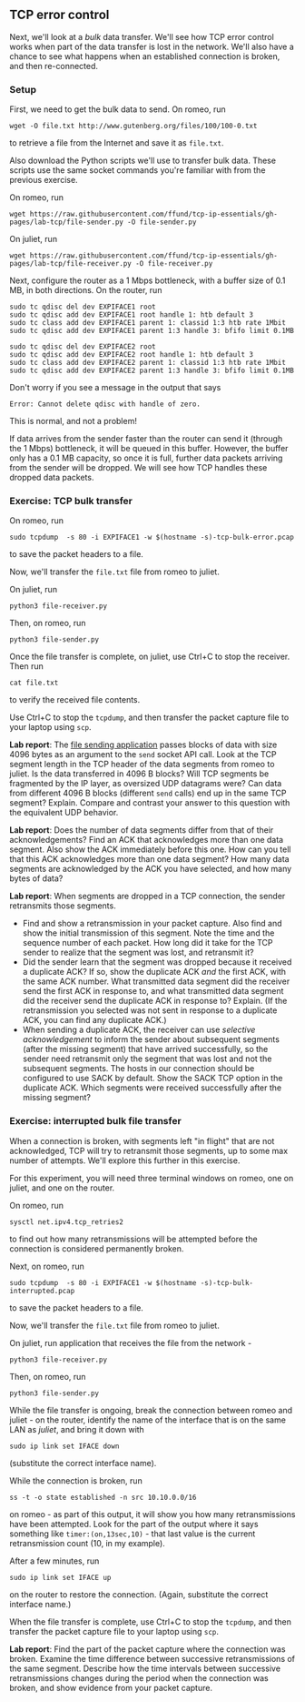 
## TCP error control


Next, we'll look at a *bulk* data transfer. We'll see how TCP error control works when part of the data transfer is lost in the network. We'll also have a chance to see what happens when an established connection is broken, and then re-connected.


### Setup

First, we need to get the bulk data to send. On romeo, run

```
wget -O file.txt http://www.gutenberg.org/files/100/100-0.txt
```

to retrieve a file from the Internet and save it as `file.txt`. 

Also download the Python scripts we'll use to transfer bulk data. These scripts use the same socket commands you're familiar with from the previous exercise.

On romeo, run

```
wget https://raw.githubusercontent.com/ffund/tcp-ip-essentials/gh-pages/lab-tcp/file-sender.py -O file-sender.py
```

On juliet, run

```
wget https://raw.githubusercontent.com/ffund/tcp-ip-essentials/gh-pages/lab-tcp/file-receiver.py -O file-receiver.py
```

Next, configure the router as a 1 Mbps bottleneck, with a buffer size of 0.1 MB, in both directions. On the router, run

```
sudo tc qdisc del dev EXPIFACE1 root  
sudo tc qdisc add dev EXPIFACE1 root handle 1: htb default 3  
sudo tc class add dev EXPIFACE1 parent 1: classid 1:3 htb rate 1Mbit  
sudo tc qdisc add dev EXPIFACE1 parent 1:3 handle 3: bfifo limit 0.1MB

sudo tc qdisc del dev EXPIFACE2 root  
sudo tc qdisc add dev EXPIFACE2 root handle 1: htb default 3  
sudo tc class add dev EXPIFACE2 parent 1: classid 1:3 htb rate 1Mbit  
sudo tc qdisc add dev EXPIFACE2 parent 1:3 handle 3: bfifo limit 0.1MB  
```

Don't worry if you see a message in the output that says

```
Error: Cannot delete qdisc with handle of zero.
```

This is normal, and not a problem!

If data arrives from the sender faster than the router can send it (through the 1 Mbps) bottleneck, it will be queued in this buffer. However, the buffer only has a 0.1 MB capacity, so once it is full, further data packets arriving from the sender will be dropped. We will see how TCP handles these dropped data packets.

### Exercise: TCP bulk transfer

On romeo, run

```
sudo tcpdump  -s 80 -i EXPIFACE1 -w $(hostname -s)-tcp-bulk-error.pcap  
```

to save the packet headers to a file.


Now, we'll transfer the `file.txt` file from romeo to juliet.

On juliet, run

```
python3 file-receiver.py
```

Then, on romeo, run


```
python3 file-sender.py
```

Once the file transfer is complete, on juliet, use Ctrl+C to stop the receiver. Then run


```
cat file.txt
```

to verify the received file contents.

Use Ctrl+C to stop the `tcpdump`, and then transfer the packet capture file to your laptop using `scp`.

**Lab report**: The [file sending application](file-sender.py) passes blocks of data with size 4096 bytes as an argument to the `send` socket API call. Look at the TCP segment length in the TCP header of the data segments from romeo to juliet. Is the data transferred in 4096 B blocks? Will TCP segments be fragmented by the IP layer, as oversized UDP datagrams were? Can data from different 4096 B blocks (different `send` calls) end up in the same TCP segment? Explain. Compare and contrast your answer to this question with the equivalent UDP behavior.

**Lab report**: Does the number of data segments differ from that of their acknowledgements? Find an ACK that acknowledges more than one data segment. Also show the ACK immediately before this one. How can you tell that this ACK acknowledges more than one data segment? How many data segments are acknowledged by the ACK you have selected, and how many bytes of data?


**Lab report**: When segments are dropped in a TCP connection, the sender retransmits those segments.

* Find and show a retransmission in your packet capture. Also find and show the initial transmission of this segment. Note the time and the sequence number of each packet. How long did it take for the TCP sender to realize that the segment was lost, and retransmit it?
* Did the sender learn that the segment was dropped because it received a duplicate ACK? If so, show the duplicate ACK *and* the first ACK, with the same ACK number. What transmitted data segment did the receiver send the first ACK in response to, and what transmitted data segment did the receiver send the duplicate ACK in response to? Explain. (If the retransmission you selected was not sent in response to a duplicate ACK, you can find any duplicate ACK.)
* When sending a duplicate ACK, the receiver can use *selective acknowledgement* to inform the sender about subsequent segments (after the missing segment) that have arrived successfully, so the sender need retransmit only the segment that was lost and not the subsequent segments. The hosts in our connection should be configured to use SACK by default. Show the SACK TCP option in the duplicate ACK. Which segments were received successfully after the missing segment?



### Exercise: interrupted bulk file transfer

When a connection is broken, with segments left "in flight" that are not acknowledged, TCP will try to retransmit those segments, up to some max number of attempts. We'll explore this further in this exercise.

For this experiment, you will need three terminal windows on romeo, one on juliet, and one on the router.

On romeo, run

```
sysctl net.ipv4.tcp_retries2
```

to find out how many retransmissions will be attempted before the connection is considered permanently broken.


Next, on romeo, run

```
sudo tcpdump  -s 80 -i EXPIFACE1 -w $(hostname -s)-tcp-bulk-interrupted.pcap  
```

to save the packet headers to a file.


Now, we'll transfer the `file.txt` file from romeo to juliet.

On juliet, run application that receives the file from the network - 

```
python3 file-receiver.py
```

Then, on romeo, run


```
python3 file-sender.py
```

While the file transfer is ongoing, break the connection between romeo and juliet - on the router, identify the name of the interface that is on the same LAN as *juliet*, and bring it down with


```
sudo ip link set IFACE down
```

(substitute the correct interface name).

While the connection is broken, run

```
ss -t -o state established -n src 10.10.0.0/16
```


on romeo - as part of this output, it will show you how many retransmissions have been attempted. Look for the part of the output where it says something like `timer:(on,13sec,10)` - that last value is the current retransmission count (10, in my example).


After a few minutes, run

```
sudo ip link set IFACE up
```

on the router to restore the connection. (Again, substitute the correct interface name.)

When the file transfer is complete, use Ctrl+C to stop the `tcpdump`, and then transfer the packet capture file to your laptop using `scp`.

**Lab report**: Find the part of the packet capture where the connection was broken.  Examine the time difference between successive retransmissions of the same segment. Describe how the time intervals between successive retransmissions changes during the period when the connection was broken, and show evidence from your packet capture.
